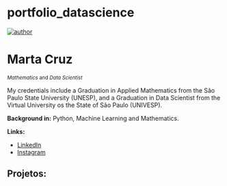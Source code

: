 # portfolio_datascience

[![author](https://img.shields.io/badge/author-MartaCruz-red.svg)](https://www.linkedin.com/in/martamartacruz) 
<p align="center">
 
</p>

# Marta Cruz
<sub>*Mathematics* and *Data Scientist* </sub>

My credentials include a Graduation in Applied Mathematics from the São Paulo State University (UNESP), and a Graduation in Data Scientist from the Virtual University os the State of São Paulo (UNIVESP).

**Background in:** Python, Machine Learning and Mathematics.

**Links:**
* [LinkedIn](https://www.linkedin.com/in/martamartacruz/)
* [Instagram](https://www.instagram.com/martamartacruz/)


## Projetos:

